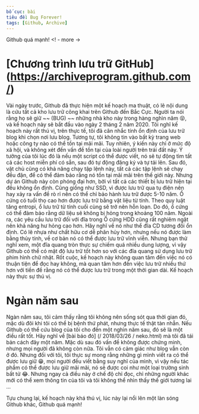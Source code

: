 ```yaml
---
bố cục: bài
tiêu đề: Bug Forever!
tags: [Github, Archive]
---
```

Github quá mạnh! <! - more ->

# [Chương trình lưu trữ GitHub] (https://archiveprogram.github.com/)
Vài ngày trước, Github đã thực hiện một kế hoạch ma thuật, có lẽ nội dung là cứu tất cả kho lưu trữ công khai trên Github đến Bắc Cực. Người ta nói rằng họ sẽ giữ ~~ (BUG) ~~ những nhà kho này trong hàng nghìn năm 😝, và kế hoạch này sẽ bắt đầu vào ngày 2 tháng 2 năm 2020.
Tôi nghĩ kế hoạch này rất thú vị, trên thực tế, tôi đã cân nhắc tính ổn định của lưu trữ blog khi chọn nơi lưu blog. Tương tự, tôi không tin vào bất kỳ trang web hoặc công ty nào có thể tồn tại mãi mãi. Tuy nhiên, ý kiến ​​này chỉ ở mức độ xã hội, và không xét đến vấn đề tồn tại của loài người trên trái đất này.
Ý tưởng của tôi lúc đó là nếu một script có thể được viết, nó sẽ tự động tìm tất cả các host miễn phí có sẵn, sau đó tự động đăng ký và tự tải lên. Sau đó, vật chủ cũng có khả năng chạy tập lệnh này, tất cả các tập lệnh sẽ chạy đều đặn, để có thể đảm bảo rằng nó tồn tại mãi mãi trên thế giới này.
Nhưng dự án Github này còn phóng đại hơn, bởi vì tất cả các thiết bị lưu trữ hiện tại đều không ổn định. Cũng giống như SSD, vì được lưu trữ qua tụ điện nên hay xảy ra vấn đề rò rỉ nên có thể chỉ bảo hành lưu trữ được 5-10 năm. Ổ cứng có tuổi thọ cao hơn được lưu trữ bằng vật liệu từ tính. Theo quy luật tăng entropi, ổ lưu trữ từ tính cuối cùng sẽ trở nên hỗn loạn. Do đó, ổ cứng có thể đảm bảo rằng dữ liệu sẽ không bị hỏng trong khoảng 100 năm. Ngoài ra, các yêu cầu lưu trữ đối với đĩa trong Ổ cứng HDD cũng rất nghiêm ngặt nên khả năng hư hỏng cao hơn. Hãy nghĩ về nó như thể đĩa CD tương đối ổn định. Có lẽ nhựa như chất hữu cơ dễ phân hủy hơn, nhưng nếu nó được làm bằng thủy tinh, về cơ bản nó có thể được lưu trữ vĩnh viễn. Nhưng bạn thử nghĩ xem, một đĩa quang tròn thực sự chiếm quá nhiều dung lượng, vì vậy Github có thể có mật độ lưu trữ tốt hơn so với các đĩa quang sử dụng lưu trữ phim hình chữ nhật. Rốt cuộc, kế hoạch này không quan tâm đến việc nó có thuận tiện để đọc hay không, mà quan tâm hơn đến việc lưu trữ nhiều thứ hơn với tiền đề rằng nó có thể được lưu trữ trong một thời gian dài. Kế hoạch này thực sự thú vị.
# Ngàn năm sau
Ngàn năm sau, tôi cảm thấy rằng tôi không nên sống sót qua thời gian đó, mặc dù đôi khi tôi có thể bị bệnh thứ phát, nhưng thực tế thật tàn nhẫn. Nếu Github có thể cứu blog của tôi cho đến một nghìn năm sau, đó sẽ là một điều rất tốt. Hãy nghĩ về [bài báo đó] (/ 2018/03/26 / neko.html) mà tôi đã tái bản cách đây một năm. Mặc dù sau đó vấn đề không được chứng minh, nhưng mọi người đã không còn nữa. Tôi vẫn có cảm giác như blog vẫn còn ở đó. Nhưng đối với tôi, tôi thực sự mong rằng những gì mình viết ra có thể được lưu giữ 😁, mọi người đều viết bằng suy nghĩ của mình, vì vậy nếu tác phẩm có thể được lưu giữ mãi mãi, nó sẽ được coi như một loại trường sinh bất tử 😂. Nhưng ngay cả điều này ở chế độ chỉ đọc, chỉ những người khác mới có thể xem thông tin của tôi và tôi không thể nhìn thấy thế giới tương lai ...

Tựu chung lại, kế hoạch này khá thú vị, lúc này lại nổi lên một làn sóng Github khác, Github quá mạnh!
